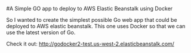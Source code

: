 #A Simple GO app to deploy to AWS Elastic Beanstalk using Docker

So I wanted to create the simplest possible Go web app that could be deployed to AWS elastic beanstalk. This one uses Docker so that we can use the latest version of Go. 

Check it out: http://godocker2-test.us-west-2.elasticbeanstalk.com/